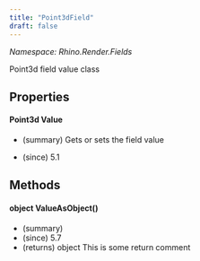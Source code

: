 ```yaml
---
title: "Point3dField"
draft: false
---
```


*Namespace: Rhino.Render.Fields*

   Point3d field value class
   
## Properties
#### Point3d Value
- (summary) 
     Gets or sets the field value
     
- (since) 5.1
## Methods
#### object ValueAsObject()
- (summary) 
- (since) 5.7
- (returns) object This is some return comment
